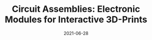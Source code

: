 ---
tags: publications
title: "Circuit Assemblies: Electronic Modules for Interactive 3D-Prints"
authors: "Tiffany Tseng, Yoshihiro Kawahara"
description: "This pictorial presents Circuit Assemblies, a design system for beginners to create 3D-printed interactive objects with embedded electronics. Circuit Assemblies are modules used to create objects that light up, move, or spin using basic electronic components like LEDs, batteries, and motors. To support beginners incorporating Circuit Assemblies into 3D designs, a set of virtual components were added to Tinkercad, a popular browser-based 3D CAD application with over 10 million users."
conference: "DIS"
date: 2021-06-28
year: 2021
img: "assets/images/publications/circuit-assemblies.png"
doi: "https://dl.acm.org/doi/abs/10.1145/3461778.3462024"
video: "https://www.youtube.com/watch?v=EoXYRrtJDdY&pp=ygUWZGlzIGNpcmN1aXQgYXNzZW1ibGllcw%3D%3D"
presentation: "https://www.youtube.com/watch?v=-qGi8pV2v5Q"
areas: ["electronics"]
---